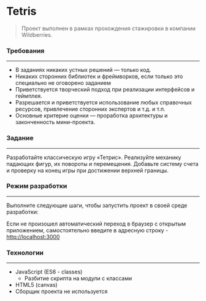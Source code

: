 # **Tetris**

> Проект выполнен в рамках прохождения стажировки в компании Wildberries.

### **Требования**
***
* В заданиях никаких устных решений — только код.
* Никаких сторонних библиотек и фреймворков, если только это специально не оговорено заданием
* Приветствуется творческий подход при реализации интерфейсов и геймплея.
* Разрешается и приветствуется использование любых справочных ресурсов, привлечение сторонних экспертов и т.д. и т.п.
* Основные критерие оценки — проработка архитектуры и законченность мини-проекта.

### **Задание**
***
Разработайте классическую игру «Тетрис». Реализуйте механику падающих фигур, их повороты и перемещения. Добавьте систему счета и проверку на конец игры при достижении верхней границы.

### **Режим разработки**
***
Выполните следующие шаги, чтобы запустить проект в своей среде разработки:

Если не произошел автоматический переход в браузер с открытым приложением, самостоятельно введите в адресную строку -  [http://localhost:3000](http://localhost:3000)

### **Технологии**
***
* JavaScript (ES6 - classes)
  * Разбитие скрипта на модули с классами
* HTML5 (canvas)
* Сборщик проекта не используется
